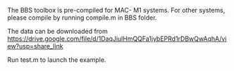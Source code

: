 The BBS toolbox is pre-compiled for MAC- M1 systems. For other systems, please compile by running compile.m in BBS folder.

The data can be downloaded from https://drive.google.com/file/d/1DaqJiulHmQQFa1jybEPRd1rDBwQwAqhA/view?usp=share_link

Run test.m to launch the example.

